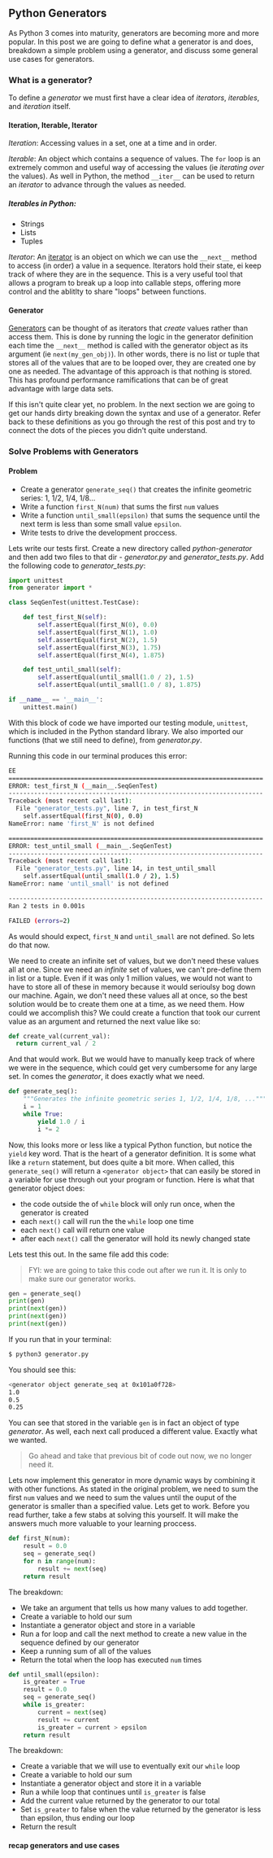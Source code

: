 ## Python Generators

As Python 3 comes into maturity, generators are becoming more and more popular. In this post we are going to define what a generator is and does, breakdown a simple problem using a generator, and discuss some general use cases for generators.

### What is a generator?

To define a _generator_ we must first have a clear idea of _iterators_, _iterables_, and _iteration_ itself.

#### Iteration, Iterable, Iterator

*Iteration*: Accessing values in a set, one at a time and in order. 

*Iterable*: An object which contains a sequence of values. The `for` loop is an extremely common and useful way of accessing the values (ie _iterating over_ the values). As well in Python, the method `__iter__` can be used to return an _iterator_ to advance through the values as needed.
##### Iterables in Python:
* Strings
* Lists
* Tuples

*Iterator*: An [iterator](https://docs.python.org/3/tutorial/classes.html#iterators) is an object on which we can use the `__next__` method to access (in order) a value in a sequence. Iterators hold their state, ei keep track of where they are in the sequence. This is a very useful tool that allows a program to break up a loop into callable steps, offering more control and the ablitlty to share "loops" between functions.

#### Generator

[Generators](https://docs.python.org/3/tutorial/classes.html#generators) can be thought of as iterators that *create* values rather than access them. This is done by running the logic in the generator definition each time the `__next__` method is called with the generator object as its argument (ie `next(my_gen_obj)`). In other words, there is no list or tuple that stores all of the values that are to be looped over, they are created one by one as needed. The advantage of this approach is that nothing is stored. This has profound performance ramifications that can be of great advantage with large data sets.

If this isn't quite clear yet, no problem. In the next section we are going to get our hands dirty breaking down the syntax and use of a generator. Refer back to these definitions as you go through the rest of this post and try to connect the dots of the pieces you didn't quite understand.

### Solve Problems with Generators

#### Problem

* Create a generator `generate_seq()` that creates the infinite geometric series:
1, 1/2, 1/4, 1/8...
* Write a function `first_N(num)` that sums the first `num` values
* Write a function `until_small(epsilon)` that sums the sequence until the
next term is less than some small value `epsilon`.
* Write tests to drive the development proccess.

Lets write our tests first. Create a new directory called _python-generator_ and then add two files to that dir - _generator.py_ and _generator_tests.py_. Add the following code to _generator_tests.py_:

```python
import unittest
from generator import *

class SeqGenTest(unittest.TestCase):

    def test_first_N(self):
        self.assertEqual(first_N(0), 0.0) 
        self.assertEqual(first_N(1), 1.0) 
        self.assertEqual(first_N(2), 1.5) 
        self.assertEqual(first_N(3), 1.75) 
        self.assertEqual(first_N(4), 1.875) 

    def test_until_small(self):
        self.assertEqual(until_small(1.0 / 2), 1.5) 
        self.assertEqual(until_small(1.0 / 8), 1.875) 

if __name__ == '__main__':
    unittest.main()
``` 

With this block of code we have imported our testing module, `unittest`, which is included in the Python standard library. We also imported our functions (that we still need to define), from _generator.py_.

Running this code in our terminal produces this error:

```sh
EE
======================================================================
ERROR: test_first_N (__main__.SeqGenTest)
----------------------------------------------------------------------
Traceback (most recent call last):
  File "generator_tests.py", line 7, in test_first_N
    self.assertEqual(first_N(0), 0.0)
NameError: name 'first_N' is not defined

======================================================================
ERROR: test_until_small (__main__.SeqGenTest)
----------------------------------------------------------------------
Traceback (most recent call last):
  File "generator_tests.py", line 14, in test_until_small
    self.assertEqual(until_small(1.0 / 2), 1.5)
NameError: name 'until_small' is not defined

----------------------------------------------------------------------
Ran 2 tests in 0.001s

FAILED (errors=2)
```

As would should expect, `first_N` and `until_small` are not defined. So lets do that now.

We need to create an infinite set of values, but we don't need these values all at one. Since we need an *infinite* set of values, we can't pre-define them in list or a tuple. Even if it was only 1 million values, we would not want to have to store all of these in memory because it would serioulsy bog down our machine. Again, we don't need these values all at once, so the best solution would be to create them one at a time, as we need them. How could we accomplish this? We could create a function that took our current value as an argument and returned the next value like so:

```python
def create_val(current_val):
  return current_val / 2
```

And that would work. But we would have to manually keep track of where we were in the sequence, which could get very cumbersome for any large set. In comes the *generator*, it does exactly what we need.

```python
def generate_seq():
    """Generates the infinite geometric series 1, 1/2, 1/4, 1/8, ..."""
    i = 1
    while True:
        yield 1.0 / i
        i *= 2
```

Now, this looks more or less like a typical Python function, but notice the `yield` key word. That is the heart of a generator definition. It is some what like a `return` statement, but does quite a bit more. When called, this `generate_seq()` will return a `<generator object>` that can easily be stored in a variable for use through out your program or function. Here is what that generator object does:

  * the code outside the of `while` block will only run once, when the generator is created
  * each `next()` call will run the the `while` loop one time
  * each `next()` call will return one value
  * after each `next()` call the generator will hold its newly changed state

Lets test this out. In the same file add this code:

> FYI: we are going to take this code out after we run it. It is only to make sure our generator works.

```python
gen = generate_seq()
print(gen)
print(next(gen))
print(next(gen))
print(next(gen))
```
If you run that in your terminal:

```sh
$ python3 generator.py
```
You should see this: 

```sh
<generator object generate_seq at 0x101a0f728>
1.0
0.5
0.25
```

You can see that stored in the variable `gen` is in fact an object of type *generator*. As well, each next call produced a different value. Exactly what we wanted.

> Go ahead and take that previous bit of code out now, we no longer need it.

Lets now implement this generator in more dynamic ways by combining it with other functions. As stated in the original problem, we need to sum the first `num` values and we need to sum the values until the ouput of the generator is smaller than a specified value. Lets get to work. Before you read further, take a few stabs at solving this yourself. It will make the answers much more valuable to your learning proccess.

```python
def first_N(num):
    result = 0.0
    seq = generate_seq()
    for n in range(num):
        result += next(seq)
    return result
```
The breakdown: 
* We take an argument that tells us how many values to add together.
* Create a variable to hold our sum
* Instantiate a generator object and store in a variable
* Run a for loop and call the next method to create a new value in the sequence defined by our generator
* Keep a running sum of all of the values
* Return the total when the loop has executed `num` times  


```python
def until_small(epsilon):
    is_greater = True
    result = 0.0
    seq = generate_seq()
    while is_greater:
        current = next(seq)
        result += current
        is_greater = current > epsilon
    return result
```

The breakdown:
* Create a variable that we will use to eventually exit our `while` loop
* Create a variable to hold our sum
* Instantiate a generator object and store it in a variable
* Run a while loop that continues until `is_greater` is false
* Add the current value returned by the generator to our total
* Set `is_greater` to false when the value returned by the generator is less than epsilon, thus ending our loop
* Return the result

#### recap generators and use cases

